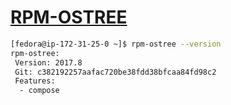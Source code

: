 # [RPM-OSTREE](http://www.projectatomic.io/docs/os-updates/)

```sh
[fedora@ip-172-31-25-0 ~]$ rpm-ostree --version
rpm-ostree:
 Version: 2017.8
 Git: c382192257aafac720be38fdd38bfcaa84fd98c2
 Features:
  - compose

```

## 
